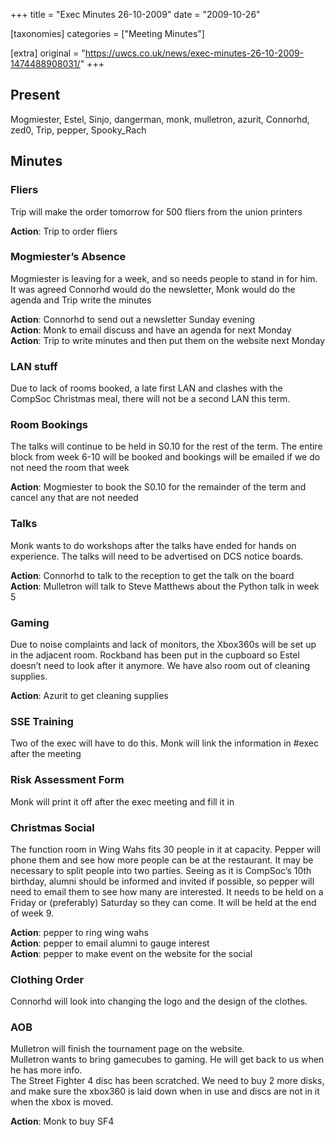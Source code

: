 +++
title = "Exec Minutes 26-10-2009"
date = "2009-10-26"

[taxonomies]
categories = ["Meeting Minutes"]

[extra]
original = "https://uwcs.co.uk/news/exec-minutes-26-10-2009-1474488908031/"
+++

## Present

Mogmiester, Estel, Sinjo, dangerman, monk, mulletron, azurit, Connorhd, zed0, Trip, pepper, Spooky\_Rach

## Minutes

### Fliers

Trip will make the order tomorrow for 500 fliers from the union printers

**Action**: Trip to order fliers

### Mogmiester’s Absence

Mogmiester is leaving for a week, and so needs people to stand in for him. It was agreed Connorhd would do the newsletter, Monk would do the agenda and Trip write the minutes

**Action**: Connorhd to send out a newsletter Sunday evening  
**Action**: Monk to email discuss and have an agenda for next Monday  
**Action**: Trip to write minutes and then put them on the website next Monday

### LAN stuff

Due to lack of rooms booked, a late first LAN and clashes with the CompSoc Christmas meal, there will not be a second LAN this term.

### Room Bookings

The talks will continue to be held in S0.10 for the rest of the term. The entire block from week 6-10 will be booked and bookings will be emailed if we do not need the room that week

**Action**: Mogmiester to book the S0.10 for the remainder of the term and cancel any that are not needed

### Talks

Monk wants to do workshops after the talks have ended for hands on experience. The talks will need to be advertised on DCS notice boards.

**Action**: Connorhd to talk to the reception to get the talk on the board  
**Action**: Mulletron will talk to Steve Matthews about the Python talk in week 5

### Gaming

Due to noise complaints and lack of monitors, the Xbox360s will be set up in the adjacent room. Rockband has been put in the cupboard so Estel doesn’t need to look after it anymore. We have also room out of cleaning supplies.

**Action**: Azurit to get cleaning supplies

### SSE Training

Two of the exec will have to do this. Monk will link the information in \#exec after the meeting

### Risk Assessment Form

Monk will print it off after the exec meeting and fill it in

### Christmas Social

The function room in Wing Wahs fits 30 people in it at capacity. Pepper will phone them and see how more people can be at the restaurant. It may be necessary to split people into two parties. Seeing as it is CompSoc’s 10th birthday, alumni should be informed and invited if possible, so pepper will need to email them to see how many are interested. It needs to be held on a Friday or (preferably) Saturday so they can come. It will be held at the end of week 9.

**Action**: pepper to ring wing wahs  
**Action**: pepper to email alumni to gauge interest  
**Action**: pepper to make event on the website for the social

### Clothing Order

Connorhd will look into changing the logo and the design of the clothes.

### AOB

Mulletron will finish the tournament page on the website.  
Mulletron wants to bring gamecubes to gaming. He will get back to us when he has more info.  
The Street Fighter 4 disc has been scratched. We need to buy 2 more disks, and make sure the xbox360 is laid down when in use and discs are not in it when the xbox is moved.

**Action**: Monk to buy SF4
